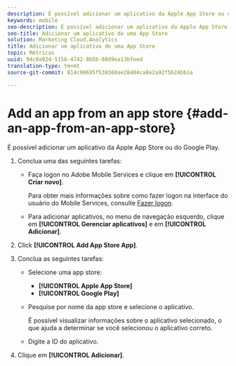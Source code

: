 ```yaml
---
description: É possível adicionar um aplicativo da Apple App Store ou do Google Play.
keywords: mobile
seo-description: É possível adicionar um aplicativo da Apple App Store ou do Google Play.
seo-title: Adicionar um aplicativo de uma App Store
solution: Marketing Cloud,Analytics
title: Adicionar um aplicativo de uma App Store
topic: Métricas
uuid: 94c8a924-5156-4742-8b5b-88d9ea13bfeed
translation-type: tm+mt
source-git-commit: 814c99695f538160ae28484ca8e2a92f5b24bb1a

---
```



# Add an app from an app store {#add-an-app-from-an-app-store}

É possível adicionar um aplicativo da Apple App Store ou do Google Play.

1. Conclua uma das seguintes tarefas:

   * Faça logon no Adobe Mobile Services e clique em **[!UICONTROL Criar novo]**.

      Para obter mais informações sobre como fazer logon na interface do usuário do Mobile Services, consulte [Fazer logon](/help/using/gs/gs-signin.md).

   * Para adicionar aplicativos, no menu de navegação esquerdo, clique em **[!UICONTROL Gerenciar aplicativos]** e em **[!UICONTROL Adicionar]**.

1. Click **[!UICONTROL Add App Store App]**.
1. Conclua as seguintes tarefas:

   * Selecione uma app store:
      * **[!UICONTROL Apple App Store]**
      * **[!UICONTROL Google Play]**
   * Pesquise por nome da app store e selecione o aplicativo.

      É possível visualizar informações sobre o aplicativo selecionado, o que ajuda a determinar se você selecionou o aplicativo correto.

   * Digite a ID do aplicativo.


1. Clique em **[!UICONTROL Adicionar]**.